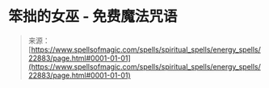 <!--yml

category: 未分类

date: 2024-06-12 19:07:35

-->

# 笨拙的女巫 - 免费魔法咒语

> 来源：[https://www.spellsofmagic.com/spells/spiritual_spells/energy_spells/22883/page.html#0001-01-01](https://www.spellsofmagic.com/spells/spiritual_spells/energy_spells/22883/page.html#0001-01-01)
